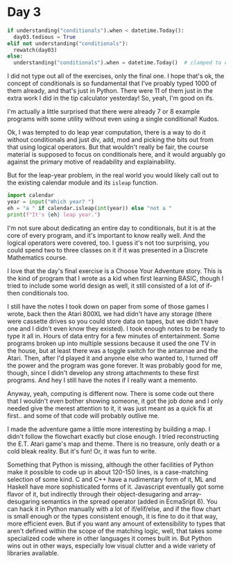 # Day 3

```python
if understanding("conditionals").when < datetime.Today():
  day03.tedious = True
elif not understanding("conditionals"):
  rewatch(day03)
else:
  understanding("conditionals").when = datetime.Today()  # clamped to day start
```

I did not type out all of the exercises, only the final one.  I hope that's ok,
the concept of conditionals is so fundamental that I've proably typed 1000 of
them already, and that's just in Python.  There were 11 of them just in the
extra work I did in the tip calculator yesterday!  So, yeah, I'm good on ifs.

I'm actually a little surprised that there were already 7 or 8 example programs
with some utility without even using a single conditional!  Kudos.

Ok, I was tempted to do leap year computation, there is a way to do it without
conditionals and just div, add, mod and picking the bits out from that using
logical operators.  But that wouldn't really be fair, the course material is
supposed to focus on conditionals here, and it would arguably go against the
primary motive of readability and explainability.

But for the leap-year problem, in the real world you would likely call out to
the existing calendar module and its `isleap` function.

```python
import calendar
year = input("Which year? ")
eh = "a " if calendar.isleap(int(year)) else "not a "
print(f"It's {eh} leap year.")
```

I'm not sure about dedicating an entire day to conditionals, but it is at the
core of every program, and it's important to know really well.  And the logical
operators were covered, too.  I guess it's not too surprising, you could spend
two to three classes on it if it was presented in a Discrete Mathematics course.

I love that the day's final exercise is a Choose Your Adventure story.  This is
the kind of program that I wrote as a kid when first learning BASIC, though I
tried to include some world design as well, it still consisted of a lot of if-
then conditionals too.

I still have the notes I took down on paper from some of
those games I wrote, back then the Atari 800XL we had didn't have any storage
(there were cassette drives so you could store data on tapes, but we didn't have
one and I didn't even know they existed).  I took enough notes to be ready to
type it all in.  Hours of data entry for a few minutes of entertainment.  Some
programs broken up into multiple sessions because it used the one TV in the
house, but at least there was a toggle switch for the antannae and the Atari.
Then, after I'd played it and anyone else who wanted to, I turned off the power
and the program was gone forever.  It was probably good for me, though, since I
didn't develop any strong attachments to these first programs.  And hey I still
have the notes if I really want a memento.

Anyway, yeah, computing is different now.  There is some code out there that I
wouldn't even bother showing someone, it got the job done and I only needed give
the merest attention to it, it was just meant as a quick fix at first..
and some of that code will probably outlive me.

I made the adventure game a little more interesting by building a map.  I didn't
follow the flowchart exactly but close enough.  I tried reconstructing the E.T.
Atari game's map and theme.  There is no treasure, only death or a cold bleak
reality.  But it's fun!  Or, it was fun to write.

Something that Python is missing, although the other facilities of Python make
it possible to code up in about 120-150 lines, is a case-matching selection of
some kind.  C and C++ have a rudimentary form of it, ML and Haskell have more
sophisticated forms of it.  Javascript eventually got some flavor of it, but
indirectly through their object-desugaring and array-desugaring semantics in the
spread operator (added in EcmaSript 6).  You can hack it in Python manually with
a lot of if/elif/else, and if the flow chart is small enough or the types
consistent enough, it is fine to do it that way, more efficient even.  But if
you want any amount of extensibility to types that aren't defined within the
scope of the matching logic, well, that takes some specialized code where in
other languages it comes built in.  But Python wins out in other ways,
especially low visual clutter and a wide variety of libraries available.
